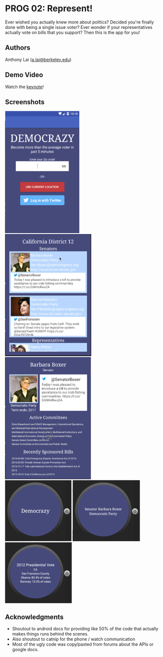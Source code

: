 # PROG 02: Represent!

Ever wished you actually knew more about politics? Decided you're finally done with being a single issue voter? Ever wonder if your representatives actually vote on bills that you support? Then this is the app for you!

## Authors

Anthony Lai ([a.lai@berkeley.edu](mailto:a.lai@berkeley.edu))

## Demo Video

Watch the [keynote](https://www.youtube.com/watch?v=apmEwE245gw)!

## Screenshots

<img src="screenshots/main.png" height="400" alt="Screenshot"/>
<img src="screenshots/congressional.png" height="400" alt="Screenshot"/>
<img src="screenshots/detailed.png" height="400" alt="Screenshot"/>
<img src="screenshots/watchmain.png" height="200" alt="Screenshot"/>
<img src="screenshots/watchsenator.png" height="200" alt="Screenshot"/>
<img src="screenshots/watchvote.png" height="200" alt="Screenshot"/>

## Acknowledgments

 * Shoutout to android docs for providing like 50% of the code that actually makes things runs behind the scenes.
 * Also shoutout to catnip for the phone / watch communication
 * Most of the ugly code was copy/pasted from forums about the APIs or google docs.